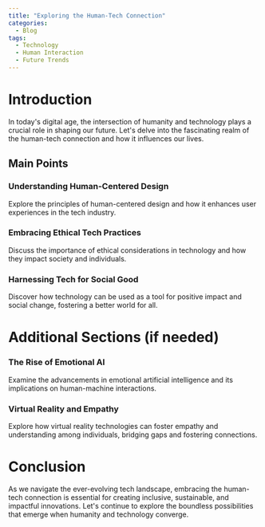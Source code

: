 ```yaml
---
title: "Exploring the Human-Tech Connection"
categories:
  - Blog
tags:
  - Technology
  - Human Interaction
  - Future Trends
---
```


# Introduction
In today's digital age, the intersection of humanity and technology plays a crucial role in shaping our future. Let's delve into the fascinating realm of the human-tech connection and how it influences our lives.

## Main Points
### Understanding Human-Centered Design
Explore the principles of human-centered design and how it enhances user experiences in the tech industry.

### Embracing Ethical Tech Practices
Discuss the importance of ethical considerations in technology and how they impact society and individuals.

### Harnessing Tech for Social Good
Discover how technology can be used as a tool for positive impact and social change, fostering a better world for all.

# Additional Sections (if needed)
### The Rise of Emotional AI
Examine the advancements in emotional artificial intelligence and its implications on human-machine interactions.

### Virtual Reality and Empathy
Explore how virtual reality technologies can foster empathy and understanding among individuals, bridging gaps and fostering connections.

# Conclusion
As we navigate the ever-evolving tech landscape, embracing the human-tech connection is essential for creating inclusive, sustainable, and impactful innovations. Let's continue to explore the boundless possibilities that emerge when humanity and technology converge.